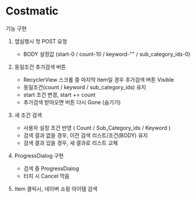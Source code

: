 # Costmatic

기능 구현
 1) 앱실행시 첫 POST 요청
      - BODY 설정값 (start-0 / count-10 / keyword-"" / sub_category_ids-0) 

 2) 동일조건 추가검색 버튼
      - RecyclerView 스크롤 중 마지막 Item일 경우 추가검색 버튼 Visible
      - 동일조건(count / keyword / sub_category_ids) 유지
      - start 조건 변경, start += count
      - 추가검색 받아오면 버튼 다시 Gone (숨기기)
      
 3) 새 조건 검색
      - 사용자 설정 조건 반영 ( Count / Sub_Category_ids / Keyword )
      - 검색 결과 없을 경우, 이전 검색 리스트/조건(BODY) 유지 
      - 검색 결과 있을 경우, 새 결과로 리스트 교체
      
 4) ProgressDialog 구현
      - 검색 중 ProgressDialog
      - 터치 시 Cancel 막음
      
 4) Item 클릭시, 네이버 쇼핑 아이템 검색
